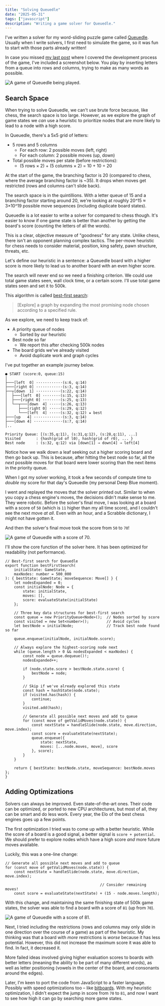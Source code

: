 ```yaml
---
title: "Solving Queuedle"
date: "2025-05-31"
tags: ["javascript"]
description: "Writing a game solver for Queuedle."
---
```


I've written a solver for my word-sliding puzzle game called [Queuedle](https://queuedle.com/). Usually when I write solvers, I first need to simulate the game, so it was fun to start with those parts already written!

In case you missed [my last post](https://healeycodes.com/how-i-made-queuedle) where I covered the development process of the game, I've included a screenshot below. You play by inserting letters from a queue into rows and columns, trying to make as many words as possible.

![A game of Queuedle being played.](overview.png)

## Search Space

When trying to solve Queuedle, we can't use brute force because, like chess, the search space is too large. However, as we explore the graph of game states we *can* use a heuristic to prioritize nodes that are more likely to lead to a node with a high score.

In Queuedle, there's a 5x5 grid of letters:

- 5 rows and 5 columns
    - For each row: 2 possible moves (left, right)
    - For each column: 2 possible moves (up, down)
- Total possible moves per state (before restrictions):
    - (5 rows × 2) + (5 columns × 2) = 10 + 10 = 20

At the start of the game, the branching factor is 20 (compared to chess, where the average branching factor is ~35). It drops when moves get restricted (rows and columns can't slide back).

The search space is in the quintillions. With a letter queue of 15 and a branching factor starting around 20, we're looking at roughly 20^15 ≈ 3×10^19 possible move sequences (including duplicate board states).

Queuedle is a lot easier to write a solver for compared to chess though. It's easier to know if one game state is better than another by getting the board's score (counting the letters of all the words).

This is a clear, objective measure of "goodness" for any state. Unlike chess, there isn't an opponent planning complex tactics. The per-move heuristic for chess needs to consider material, position, king safety, pawn structure, threats, etc.

Let's define our heuristic in a sentence: a Queuedle board with a higher score is more likely to lead us to another board with an even higher score.

The search will never end so we need a finishing criterion. We could use total game states seen, wall clock time, or a certain score. I'll use total game states seen and set it to 500k.

This algorithm is called [best-first search](https://en.wikipedia.org/wiki/Best-first_search):

> [Explore] a graph by expanding the most promising node chosen according to a specified rule.

As we explore, we need to keep track of:

- A priority queue of nodes
    - Sorted by our heuristic
- Best node so far
    - We report this after checking 500k nodes
- The board grids we've already visited
    - Avoid duplicate work and graph cycles

I've put together an example journey below.

```tsx
● START (score:0, queue:15)
│
├───[left  0] ············(s:6, q:14)
├───[right 0] ············(s:3, q:14)  
├──┬[down  1] ···········(s:22, q:14)
│  ├───[left  0] ········(s:15, q:13)
│  ├───[right 0] ········(s:25, q:13)
│  └──┬───[down  4] ·····(s:26, q:13)
│     ├───[right 0] ·····(s:29, q:12)
│     └───[left  4] ·····(s:32, q:12) ★ best
├───[up   4] ·············(s:3, q:14)
├───[down 4] ·············(s:7, q:14)
│..

Priority Queue: [(s:35,q:11), (s:31,q:12), (s:28,q:11), ...]
Visited       : {hash(grid of l0), hash(grid of r0), ... }
Best node     : (s:32, q:12) via [down[1] → down[4] → left[4]
```

Notice how we walk down a leaf seeking out a higher scoring board and then go back up. This is because, after hitting the best node so far, all the *next* possible moves for that board were lower scoring than the next items in the priority queue.

When I got my solver working, it took a few seconds of compute time to *double* my score for that day's Queuedle (my personal Deep Blue moment).

I went and replayed the moves that the solver printed out. Similar to when you copy a chess engine's moves, the decisions didn't make sense to me. They were robotic. Before the solver's final move, I was looking at a board with a score of `50` (which is `11` higher than my all time score), and I couldn't see the next move *at all*. Even with an hour, and a Scrabble dictionary, I might not have gotten it.

And then the solver's final move took the score from `50` to `70`!

![A game of Queuedle with a score of 70.](70.png)

 I'll show the core function of the solver here. It has been optimized for readability (not performance).

```tsx
// Best-first search for Queuedle
export function bestFirstSearch(
    initialState: GameState,
    maxNodes: number = 500_000
): { bestState: GameState; moveSequence: Move[] } {
    let nodesExpanded = 0;
    const initialNode: Node = {
        state: initialState,
        moves: [],
        score: evaluateState(initialState)
    };

    // Three key data structures for best-first search
    const queue = new PriorityQueue<Node>();  // Nodes sorted by score
    const visited = new Set<number>();        // Avoid cycles
    let bestNode = initialNode;               // Track best node found so far

    queue.enqueue(initialNode, initialNode.score);

    // Always explore the highest-scoring node next
    while (queue.length > 0 && nodesExpanded < maxNodes) {
        const node = queue.dequeue()!;
        nodesExpanded++;

        if (node.state.score > bestNode.state.score) {
            bestNode = node;
        }

        // Skip if we've already explored this state
        const hash = hashState(node.state);
        if (visited.has(hash)) {
            continue;
        }
        visited.add(hash);

        // Generate all possible next moves and add to queue
        for (const move of getValidMoves(node.state)) {
            const nextState = handleSlide(node.state, move.direction, move.index);
            const score = evaluateState(nextState);
            queue.enqueue({
                state: nextState,
                moves: [...node.moves, move], score
            }, score);
        }
    }

    return { bestState: bestNode.state, moveSequence: bestNode.moves };
}
```

## Adding Optimizations

Solvers can always be improved. Even state-of-the-art ones. Their code can be optimized, or ported to new CPU architectures, but most of all, they can be smart and do less work. Every year, the Elo of the best chess engines goes up a few points.

The first optimization I tried was to come up with a better heuristic. While the score of a board is a good signal, a better signal is `score + potential`. We should prefer to explore nodes which have a high score *and* more future moves available.

Luckily, this was a one-line change:

```tsx
// Generate all possible next moves and add to queue
for (const move of getValidMoves(node.state)) {
	const nextState = handleSlide(node.state, move.direction, move.index);

	                                       // Consider remaining moves!
	const score = evaluateState(nextState) + (15 - node.moves.length);
```

With this change, and maintaining the same finishing state of 500k game states, the solver was able to find a board with a score of `81` (up from `70`).

![A game of Queuedle with a score of 81.](81.png)

Next, I tried including the restrictions (rows and columns may only slide in one direction over the course of a game) as part of the heuristic. My thinking was that a board with *more* restrictions is *worse* because it has less potential. However, this did not increase the maximum score it was able to find. In fact, it decreased it.

More failed ideas involved giving higher evaluation scores to boards with better letters (meaning the ability to be part of many different words), as well as letter positioning (vowels in the center of the board, and consonants around the edges).

Later, I'm keen to port the code from JavaScript to a faster language. Possibly with speed optimizations too – like [bitboards](https://healeycodes.com/visualizing-chess-bitboards). With my heuristic optimization, I didn't expect the jump in score from `70` to `81`, and now I want to see how high it can go by searching more game states.
